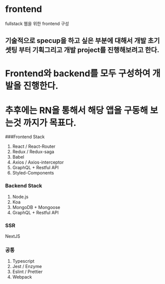 # frontend
fullstack 웹을 위한 frontend 구성

## 기술적으로 specup을 하고 싶은 부분에 대해서 개발 초기 셋팅 부터 기획그리고 개발 project를 진행해보려고 한다.
# Frontend와 backend를 모두 구성하여 개발을 진행한다.
# 추후에는 RN을 통해서 해당 앱을 구동해 보는것 까지가 목표다.

###Frontend Stack
1. React / React-Router
2. Redux / Redux-saga
3. Babel
4. Axios / Axios-interceptor
5. GraphQL + Restful API
6. Styled-Components

### Backend Stack
1. Node.js
2. Koa
3. MongoDB + Mongoose
4. GraphQL + Restful API

### SSR
NextJS

### 공통
1. Typescript
2. Jest / Enzyme
3. Eslint / Prettier
4. Webpack
